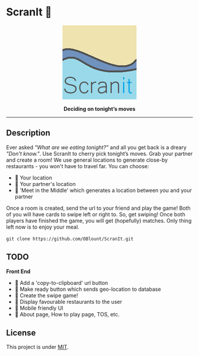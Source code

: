 # **ScranIt :fork_and_knife:**

<div align="center"><img src="https://github.com/OBlount/ScranIt/blob/main/client/src/assets/logo.png" /></div>

<p align="center">
  <strong>Deciding on tonight’s moves</strong>
</p>

---

## Description

Ever asked _"What are we eating tonight?"_ and all you get back is a dreary _"Don't know."_. Use ScranIt to cherry pick tonight’s moves.
Grab your partner and create a room! We use general locations to generate close-by restaurants - you won't have to travel far. You can choose:

-   :pushpin: Your location
-   :pushpin: Your partner's location
-   :pushpin: 'Meet in the Middle' which generates a location between you and your partner

Once a room is created, send the url to your friend and play the game! Both of you will have cards to swipe left or right to. So, get swiping!
Once both players have finished the game, you will get (hopefully) matches. Only thing left now is to enjoy your meal.

`git clone https://github.com/OBlount/ScranIt.git`

## TODO

**Front End**

-   :pushpin: Add a 'copy-to-clipboard' url button
-   :pushpin: Make ready button which sends geo-location to database
-   :pushpin: Create the swipe game!
-   :pushpin: Display favourable restaurants to the user
-   :pushpin: Mobile friendly UI
-   :pushpin: About page, How to play page, TOS, etc.

## License

This project is under [MIT](https://choosealicense.com/licenses/mit/).
